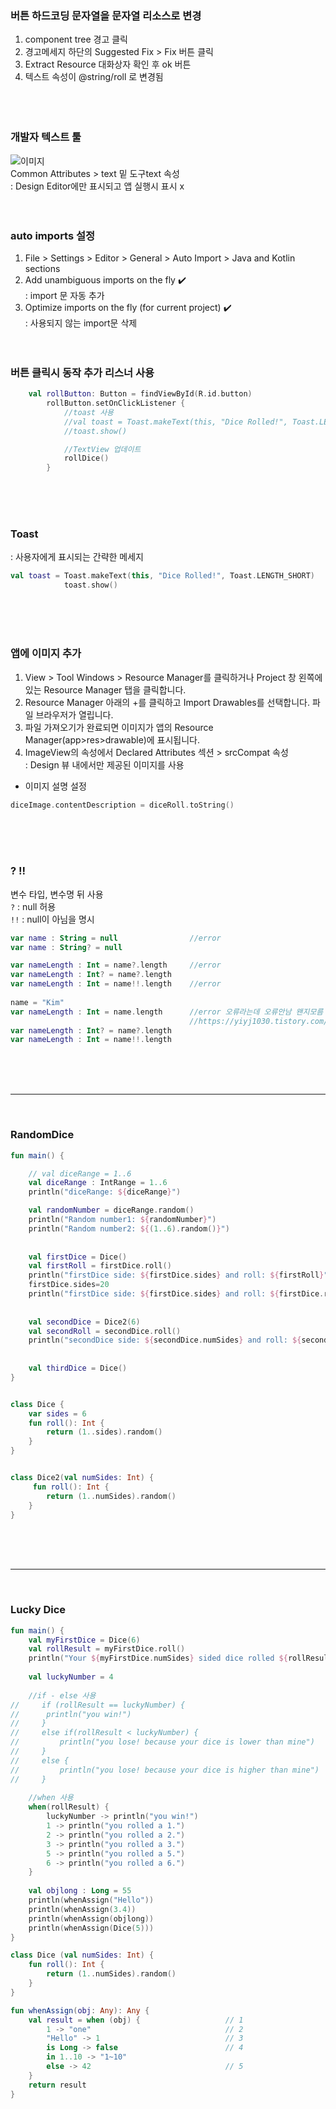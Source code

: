 
### 버튼 하드코딩 문자열을 문자열 리소스로 변경

1. component tree 경고 클릭<br>
2. 경고메세지 하단의 Suggested Fix > Fix 버튼 클릭<br>
3. Extract Resource 대화상자 확인 후 ok 버튼<br>
4. 텍스트 속성이 @string/roll 로 변경됨    
<br><br><br> 
### 개발자 텍스트 툴 

![이미지](https://developer.android.com/codelabs/basic-android-kotlin-training-create-dice-roller-app-with-button/img/948d74fe1557f26.png) <br>
Common Attributes > text 밑 도구text 속성  <br>
: Design Editor에만 표시되고 앱 실행시 표시 x 
<br><br><br> 
### auto imports 설정
 
1. File > Settings > Editor > General > Auto Import > Java and Kotlin sections 
2. Add unambiguous imports on the fly :heavy_check_mark: <br>
: import 문 자동 추가 
3. Optimize imports on the fly (for current project) :heavy_check_mark: <br>
: 사용되지 않는 import문 삭제
<br><br><br>  
### 버튼 클릭시 동작 추가 리스너 사용

```kotlin
    val rollButton: Button = findViewById(R.id.button)
        rollButton.setOnClickListener {
            //toast 사용
            //val toast = Toast.makeText(this, "Dice Rolled!", Toast.LENGTH_SHORT)
            //toast.show()

            //TextView 업데이트
            rollDice()
        }
```
<br><br><br> 
### Toast
 
: 사용자에게 표시되는 간략한 메세지 

```kotlin
val toast = Toast.makeText(this, "Dice Rolled!", Toast.LENGTH_SHORT)
            toast.show()
```
<br><br><br>  
### 앱에 이미지 추가 
1. View > Tool Windows > Resource Manager를 클릭하거나 Project 창 왼쪽에 있는 Resource Manager 탭을 클릭합니다. 
2. Resource Manager 아래의 +를 클릭하고 Import Drawables를 선택합니다. 파일 브라우저가 열립니다. 
3. 파일 가져오기가 완료되면 이미지가 앱의 Resource Manager(app>res>drawable)에 표시됩니다. 
4. ImageView의 속성에서 Declared Attributes 섹션 > srcCompat 속성 <br>
: Design 뷰 내에서만 제공된 이미지를 사용 

- 이미지 설명 설정

```kotlin
diceImage.contentDescription = diceRoll.toString()
```
<br><br><br>   
### ? !!
변수 타입, 변수명 뒤 사용<br>
`?` : null 허용 <br>
`!!` : null이 아님을 명시

```kotlin
var name : String = null	        	//error
var name : String? = null	

var nameLength : Int = name?.length     //error
var nameLength : Int? = name?.length
var nameLength : Int = name!!.length    //error
    
name = "Kim"
var nameLength : Int = name.length      //error 오류라는데 오류안남 왠지모름 
										//https://yiyj1030.tistory.com/247
var nameLength : Int? = name?.length
var nameLength : Int = name!!.length 
```
<br><br><br>    


<hr>
<br>

### RandomDice

```kotlin
fun main() {

    // val diceRange = 1..6
    val diceRange : IntRange = 1..6
    println("diceRange: ${diceRange}")

    val randomNumber = diceRange.random()
	println("Random number1: ${randomNumber}")
    println("Random number2: ${(1..6).random()}")
    
    
    val firstDice = Dice()
    val firstRoll = firstDice.roll()
    println("firstDice side: ${firstDice.sides} and roll: ${firstRoll}")
	firstDice.sides=20
    println("firstDice side: ${firstDice.sides} and roll: ${firstDice.roll()}")
    
    
    val secondDice = Dice2(6)
    val secondRoll = secondDice.roll()
    println("secondDice side: ${secondDice.numSides} and roll: ${secondRoll}")
    
    
    val thirdDice = Dice()
}


class Dice {
    var sides = 6
    fun roll(): Int {
        return (1..sides).random()
    }
}


class Dice2(val numSides: Int) {
     fun roll(): Int {
        return (1..numSides).random()
    }
}
```
<br><br><br> 
<hr><br> 

### Lucky Dice

```kotlin
fun main() {
    val myFirstDice = Dice(6)
    val rollResult = myFirstDice.roll()
    println("Your ${myFirstDice.numSides} sided dice rolled ${rollResult}!")
    
    val luckyNumber = 4
    
    //if - else 사용
//     if (rollResult == luckyNumber) {
// 		println("you win!")
//     }
//     else if(rollResult < luckyNumber) {
//         println("you lose! because your dice is lower than mine")
//     }
//     else {
//         println("you lose! because your dice is higher than mine")
//     }
    
    //when 사용
    when(rollResult) {
        luckyNumber -> println("you win!") 
        1 -> println("you rolled a 1.")
        2 -> println("you rolled a 2.")
        3 -> println("you rolled a 3.")
        5 -> println("you rolled a 5.")
        6 -> println("you rolled a 6.")
    }
    
    val objlong : Long = 55
    println(whenAssign("Hello"))
    println(whenAssign(3.4))
    println(whenAssign(objlong))
    println(whenAssign(Dice(5)))
}

class Dice (val numSides: Int) {
    fun roll(): Int {
        return (1..numSides).random()
    }
}

fun whenAssign(obj: Any): Any {
    val result = when (obj) {                   // 1
        1 -> "one"                              // 2
        "Hello" -> 1                            // 3
        is Long -> false                        // 4
        in 1..10 -> "1~10"
        else -> 42                              // 5
    }
    return result   
}
```
